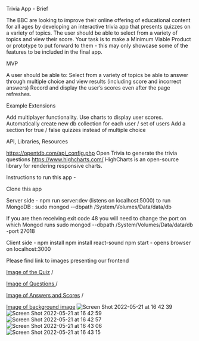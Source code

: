 Trivia App - Brief

The BBC are looking to improve their online offering of educational content for all ages by developing an interactive trivia app that presents quizzes on a variety of topics. The user should be able to select from a variety of topics and view their score. Your task is to make a Minimum Viable Product or prototype to put forward to them - this may only showcase some of the features to be included in the final app.

MVP

A user should be able to:
Select from a variety of topics 
be able to answer through multiple choice and view results (including score and incorrect answers)
Record and display the user’s scores even after the page refreshes. 

Example Extensions

Add multiplayer functionality.
Use charts to display user scores.
Automatically create new db collection for each user / set of users
Add a section for true / false quizzes instead of multiple choice

API, Libraries, Resources

https://opentdb.com/api_config.php Open Trivia to generate the trivia questions
https://www.highcharts.com/ HighCharts is an open-source library for rendering responsive charts.

Instructions to run this app -

Clone this app 

Server side - 
npm run server:dev (listens on localhost:5000)
to run MongoDB : sudo mongod --dbpath /System/Volumes/Data/data/db

If you are then receiving exit code 48 you will need to change the port on which Mongod runs
sudo mongod --dbpath /System/Volumes/Data/data/db -port 27018

Client side - 
npm install
npm install react-sound
npm start - opens browser on localhost:3000


Please find link to images presenting our frontend

[Image of the Quiz](https://github.com/szWoj/trivia_js_project/blob/main/client/src/images/Quiz.png) /

[Image of Questions ](https://github.com/szWoj/trivia_js_project/blob/main/client/src/images/Question.png) /

[Image of Answers and Scores](https://github.com/szWoj/trivia_js_project/blob/main/client/src/images/AnswersScores.png) /

[Image of background image](https://github.com/szWoj/trivia_js_project/blob/main/client/src/images/yellowbrickroad2.jpeg) 
![Screen Shot 2022-05-21 at 16 42 39](https://user-images.githubusercontent.com/79700458/169659063-83f6e163-70c9-4a14-bd97-5f4e29b3fbe6.png)
![Screen Shot 2022-05-21 at 16 42 59](https://user-images.githubusercontent.com/79700458/169659073-2b3cd725-7dca-4990-a222-1172219afe86.png)
![Screen Shot 2022-05-21 at 16 42 57](https://user-images.githubusercontent.com/79700458/169659086-c196c6d1-d1b4-4017-a8a7-db194af12086.png)
![Screen Shot 2022-05-21 at 16 43 06](https://user-images.githubusercontent.com/79700458/169659094-dd5e0fc8-8ca4-4c96-9d0a-d207b4b14a0e.png)
![Screen Shot 2022-05-21 at 16 43 15](https://user-images.githubusercontent.com/79700458/169659096-934566cc-0392-4b02-9a3b-bdcf7413fcdc.png)



